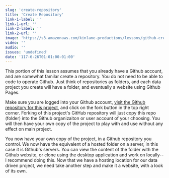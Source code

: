 ```yaml
---
slug: 'create-repository'
title: 'Create Repository'
link-1-label: ''
link-1-url: ''
link-2-label: ''
link-2-url: ''
image: 'https://s3.amazonaws.com/kinlane-productions/lessons/github-create-new-repository.png'
video: ''
audio: ''
issues: 'undefined'
date: '117-6-26T01:01:00-01:00'
---
```

This portion of this lesson assumes that you already have a Github account, and are somewhat familar create a repository. You do not need to be able to code to operate Github. Just think of repositories as folders, and each data project you create will have a folder, and eventually a website using Github Pages. 

Make sure you are logged into your Github account, [visit the Github repository for this project](https://github.com/contrafabulists-toolbox/google-sheet-to-github-website), and click on the fork button in the top right corner. Forking of this project's GitHub repository will just copy this repo (folder) into the Github organizaiton or user account of your choosing. You will then have your own copy of the project to play with and use without any effect on main project.

You now have your own copy of the project, in a Github repository you control. We now have the equivalent of a hosted folder on a server, in this case it is Github's servers. You can view the content of the folder with the Github website, or clone using the desktop application and work on locally--I recommend doing this. Now that we have a hosting location for our data driven project, we need take another step and make it a website, with a look of its own.
